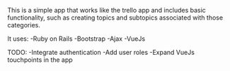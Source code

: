 This is a simple app that works like the trello app and includes basic functionality, such as creating topics and subtopics associated with those categories. 

It uses:
-Ruby on Rails
-Bootstrap
-Ajax
-VueJs

TODO:
-Integrate authentication
-Add user roles
-Expand VueJs touchpoints in the app